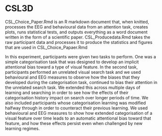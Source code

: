 # CSL3D

CSL_Choice_Paper.Rmd is an R markdown document that, when knitted, processes the EEG and behavioural data from an attention task, creates plots, runs statistical tests, and outputs everything as a word document written in the form of a scientific paper.
CSL_Producedata.Rmd takes the raw participant data and processes it to produce the statistics and figures that are used in CSL_Choice_Papaer.Rmd

In this experiment, participants were given two tasks to perform. One was a simple categorisation task that was designed to develop an implicit attentional bias toward a type of visual feature. In the second task, participants performed an unrelated visual search task and we used behavioural and EEG measures to observe how the biases that they developed during the categorisation task, continued to bias their attention in the unrelated search task. We extended this across multiple days of learning and searching in order to see how the effects of their categorisation history impact on search over longer periods of time. We also included participants whose categorisation learning was modified halfway through in order to counteract their previous learning. We used behavioural and EEG measures to show how extended categorisation of a visual feature over time leads to an automatic attentional bias toward that feature, and how these effects persist even when challenged by new learning regimes.
